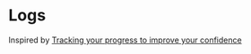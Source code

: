 # Logs

Inspired by [Tracking your progress to improve your confidence](https://dev.to/codeidoscope/tracking-your-progress-to-improve-your-confidence-12lh)
